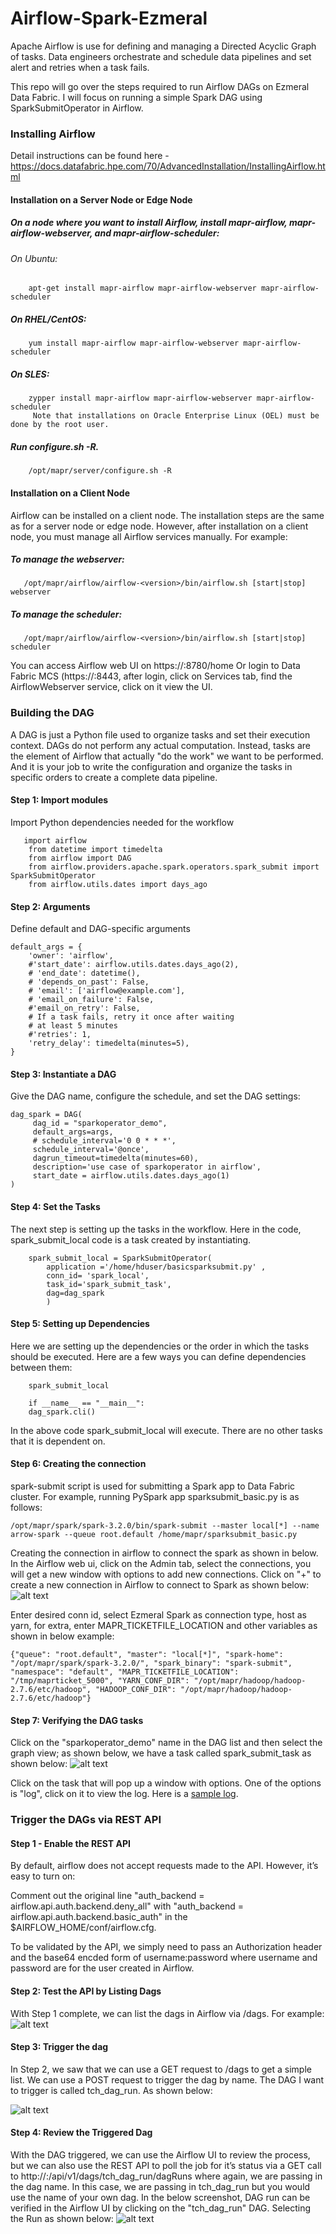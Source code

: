# Airflow-Spark-Ezmeral

Apache Airflow is use for defining and managing a Directed Acyclic Graph of tasks. Data engineers orchestrate and schedule data pipelines and set alert and retries when a task fails. 

This repo will go over the steps required to run Airflow DAGs on Ezmeral Data Fabric. I will focus on running a simple Spark DAG using SparkSubmitOperator in Airflow.

### Installing Airflow

Detail instructions can be found here - https://docs.datafabric.hpe.com/70/AdvancedInstallation/InstallingAirflow.html

#### Installation on a Server Node or Edge Node

##### On a node where you want to install Airflow, install mapr-airflow, mapr-airflow-webserver, and mapr-airflow-scheduler:
   ###### On Ubuntu:
        apt-get install mapr-airflow mapr-airflow-webserver mapr-airflow-scheduler 
   ##### On RHEL/CentOS:
        yum install mapr-airflow mapr-airflow-webserver mapr-airflow-scheduler 
   ##### On SLES:
        zypper install mapr-airflow mapr-airflow-webserver mapr-airflow-scheduler 
         Note that installations on Oracle Enterprise Linux (OEL) must be done by the root user.
##### Run configure.sh -R.
        /opt/mapr/server/configure.sh -R 
        
#### Installation on a Client Node
Airflow can be installed on a client node. The installation steps are the same as for a server node or edge node. However, after installation on a client node, you must manage all Airflow services manually. For example:

##### To manage the webserver:
       /opt/mapr/airflow/airflow-<version>/bin/airflow.sh [start|stop] webserver
##### To manage the scheduler:
       /opt/mapr/airflow/airflow-<version>/bin/airflow.sh [start|stop] scheduler

You can access Airflow web UI on https://<Data Fabric Node>:8780/home  Or login to Data Fabric MCS (https://<Data Fabric Node>:8443, after login, click on Services tab, find the AirflowWebserver service, click on it view the UI.
   
### Building the DAG
   A DAG is just a Python file used to organize tasks and set their execution context. DAGs do not perform any actual computation. Instead, tasks are the element of Airflow that actually "do the work" we want to be performed. And it is your job to write the configuration and organize the tasks in specific orders to create a complete data pipeline.

 ####  Step 1: Import modules
   Import Python dependencies needed for the workflow

```
   import airflow
    from datetime import timedelta
    from airflow import DAG
    from airflow.providers.apache.spark.operators.spark_submit import SparkSubmitOperator 
    from airflow.utils.dates import days_ago
   ```
   
  #### Step 2: Arguments
   Define default and DAG-specific arguments
```
default_args = {
    'owner': 'airflow',    
    #'start_date': airflow.utils.dates.days_ago(2),
    # 'end_date': datetime(),
    # 'depends_on_past': False,
    # 'email': ['airflow@example.com'],
    # 'email_on_failure': False,
    #'email_on_retry': False,
    # If a task fails, retry it once after waiting
    # at least 5 minutes
    #'retries': 1,
    'retry_delay': timedelta(minutes=5),
}
```
   #### Step 3: Instantiate a DAG
   Give the DAG name, configure the schedule, and set the DAG settings:
   
   
   ```
   dag_spark = DAG(
        dag_id = "sparkoperator_demo",
        default_args=args,
        # schedule_interval='0 0 * * *',
        schedule_interval='@once',	
        dagrun_timeout=timedelta(minutes=60),
        description='use case of sparkoperator in airflow',
        start_date = airflow.utils.dates.days_ago(1)
)
```
   
   #### Step 4: Set the Tasks
   The next step is setting up the tasks  in the workflow. Here in the code, spark_submit_local code is a task created by instantiating.

```
    spark_submit_local = SparkSubmitOperator(
		application ='/home/hduser/basicsparksubmit.py' ,
		conn_id= 'spark_local', 
		task_id='spark_submit_task', 
		dag=dag_spark
		)
   ```
   
   #### Step 5: Setting up Dependencies
   Here we are setting up the dependencies or the order in which the tasks should be executed. Here are a few ways you can define dependencies between them:

```
    spark_submit_local

    if __name__ == "__main__":
    dag_spark.cli()
   ```
In the above code spark_submit_local will execute. There are no other tasks that it is dependent on.
   
   #### Step 6: Creating the connection

spark-submit script is used for submitting a Spark app to Data Fabric cluster. For example, running PySpark app sparksubmit_basic.py  is as follows:
   ```
   /opt/mapr/spark/spark-3.2.0/bin/spark-submit --master local[*] --name arrow-spark --queue root.default /home/mapr/sparksubmit_basic.py
   ```
   Creating the connection in airflow to connect the spark as shown in below. In the Airflow web ui, click on the Admin tab, select the connections, you will get a new window with options to add new connections. Click on "+" to create a new connection in Airflow to connect to Spark as shown below:
	![alt text](https://github.com/ranjitreddy2013/Airflow-Spark-Ezmeral/blob/main/connection/spark_yarn_connection.png)
   
   Enter desired conn id, select Ezmeral Spark as connection type, host as yarn, for extra, enter MAPR_TICKETFILE_LOCATION and other variables as shown in below example:
	
```
{"queue": "root.default", "master": "local[*]", "spark-home": "/opt/mapr/spark/spark-3.2.0/", "spark_binary": "spark-submit", "namespace": "default", "MAPR_TICKETFILE_LOCATION": "/tmp/maprticket_5000", "YARN_CONF_DIR": "/opt/mapr/hadoop/hadoop-2.7.6/etc/hadoop", "HADOOP_CONF_DIR": "/opt/mapr/hadoop/hadoop-2.7.6/etc/hadoop"}
```
	
   #### Step 7: Verifying the DAG tasks
Click on the "sparkoperator_demo" name in the DAG list and then select the graph view; as shown below, we have a task called spark_submit_task as shown below:
![alt text](https://github.com/ranjitreddy2013/Airflow-Spark-Ezmeral/blob/main/connection/sparkoperator_demo_graph.png)
	

Click on the task that will pop up a window with options. One of the options is "log", click on it to view the log. Here is a [sample log](https://github.com/ranjitreddy2013/Airflow-Spark-Ezmeral/blob/main/logs/sample_log).
	        
   ### Trigger the DAGs via REST API
   #### Step 1 - Enable the REST API
By default, airflow does not accept requests made to the API. However, it’s easy  to turn on:

Comment out the original line "auth_backend = airflow.api.auth.backend.deny_all" with "auth_backend = airflow.api.auth.backend.basic_auth" in the $AIRFLOW_HOME/conf/airflow.cfg.

To be validated by the API, we simply need to pass an Authorization header and the base64 encded form of username:password where username and password are for the user created in Airflow.

#### Step 2: Test the API by Listing Dags
With Step 1 complete, we can list the dags in Airflow via /dags. For example:
![alt text](https://github.com/ranjitreddy2013/Airflow-Spark-Ezmeral/blob/main/connection/api_request_list_dags.png)

#### Step 3: Trigger the dag
In Step 2,  we saw that we can use a GET request to /dags to get a simple list. We can use a POST request to trigger the dag by name. The DAG I want to trigger is called tch_dag_run. As shown below:

   ![alt text](https://github.com/ranjitreddy2013/Airflow-Spark-Ezmeral/blob/main/connection/postman_request_trigger.png)
   
#### Step 4: Review the Triggered Dag
   
   With the DAG triggered, we can use the Airflow UI to review the process, but we can also use the REST API to poll the job for it’s status via a GET call to http://<airflow hostname>:<port>/api/v1/dags/tch_dag_run/dagRuns where again, we are passing in the dag name. In this case, we are passing in tch_dag_run but you would use the name of your own dag. In the below screenshot, DAG run can be verified in the Airflow UI by clicking on the "tch_dag_run" DAG. Selecting the Run as shown below:
      ![alt text](https://github.com/ranjitreddy2013/Airflow-Spark-Ezmeral/blob/main/connection/api_trigger_dag.png)


   
   

